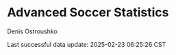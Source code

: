 # Advanced Soccer Statistics
Denis Ostroushko

<!-- gfm -->

Last successful data update: 2025-02-23 06:25:26 CST
